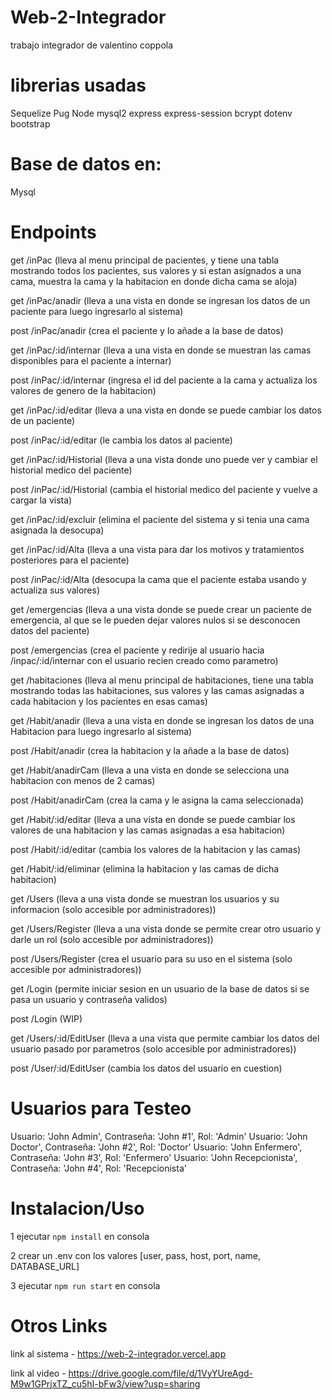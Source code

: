 # Web-2-Integrador

trabajo integrador de valentino coppola

# librerias usadas

Sequelize
Pug
Node
mysql2
express
express-session
bcrypt
dotenv
bootstrap

# Base de datos en:

Mysql

# Endpoints

get /inPac (lleva al menu principal de pacientes, y tiene una tabla mostrando todos los pacientes, sus valores y si estan asignados a una cama, muestra la cama y la habitacion en donde dicha cama se aloja)

get /inPac/anadir (lleva a una vista en donde se ingresan los datos de un paciente para luego ingresarlo al sistema)

post /inPac/anadir (crea el paciente y lo añade a la base de datos)

get /inPac/:id/internar (lleva a una vista en donde se muestran las camas disponibles para el paciente a internar)

post /inPac/:id/internar (ingresa el id del paciente a la cama y actualiza los valores de genero de la habitacion)

get /inPac/:id/editar (lleva a una vista en donde se puede cambiar los datos de un paciente)

post /inPac/:id/editar (le cambia los datos al  paciente)

get /inPac/:id/Historial (lleva a una vista donde uno puede ver y cambiar el historial medico del paciente)

post /inPac/:id/Historial (cambia el historial medico del paciente y vuelve a cargar la vista)

get /inPac/:id/excluir (elimina el paciente del sistema y si tenia una cama asignada la desocupa)

get /inPac/:id/Alta (lleva a una vista para dar los motivos y tratamientos posteriores para el paciente)
 
post /inPac/:id/Alta (desocupa la cama que el paciente estaba usando y actualiza sus valores)

get /emergencias (lleva a una vista donde se puede crear un paciente de emergencia, al que se le pueden dejar valores nulos si se desconocen datos del paciente)

post /emergencias (crea el paciente y redirije al usuario hacia /inpac/:id/internar con el usuario recien creado como parametro)

get /habitaciones (lleva al menu principal de habitaciones, tiene una tabla mostrando todas las habitaciones, sus valores y las camas asignadas a cada habitacion y los pacientes en esas camas)

get /Habit/anadir (lleva a una vista en donde se ingresan los datos de una Habitacion para luego ingresarlo al sistema)

post /Habit/anadir (crea la habitacion y la añade a la base de datos)

get /Habit/anadirCam (lleva a una vista en donde se selecciona una habitacion con menos de 2 camas)

post /Habit/anadirCam (crea la cama y le asigna la cama seleccionada)

get /Habit/:id/editar (lleva a una vista en donde se puede cambiar los valores de una habitacion y las camas asignadas a esa habitacion)

post /Habit/:id/editar (cambia los valores de la habitacion y las camas)

get /Habit/:id/eliminar (elimina la habitacion y las camas de dicha habitacion)

get /Users (lleva a una vista donde se muestran los usuarios y su informacion (solo accesible por administradores))

get /Users/Register (lleva a una vista donde se permite crear otro usuario y darle un rol (solo accesible por administradores))

post /Users/Register (crea el usuario para su uso en el sistema (solo accesible por administradores))

get /Login (permite iniciar sesion en un usuario de la base de datos si se pasa un usuario y contraseña validos)

post /Login (WIP)

get /Users/:id/EditUser (lleva a una vista que permite cambiar los datos del usuario pasado por parametros (solo accesible por administradores))

post /User/:id/EditUser (cambia los datos del usuario en cuestion)

# Usuarios para Testeo

Usuario: 'John Admin', Contraseña: 'John #1', Rol: 'Admin'
Usuario: 'John Doctor', Contraseña: 'John #2', Rol: 'Doctor'
Usuario: 'John Enfermero', Contraseña: 'John #3', Rol: 'Enfermero'
Usuario: 'John Recepcionista', Contraseña: 'John #4', Rol: 'Recepcionista'

# Instalacion/Uso

1 ejecutar `npm install` en consola

2 crear un .env con los valores [user, pass, host, port, name, DATABASE_URL]

3 ejecutar `npm run start` en consola

# Otros Links

link al sistema - https://web-2-integrador.vercel.app

link al video - https://drive.google.com/file/d/1VyYUreAgd-M9w1GPrjxTZ_cu5hI-bFw3/view?usp=sharing